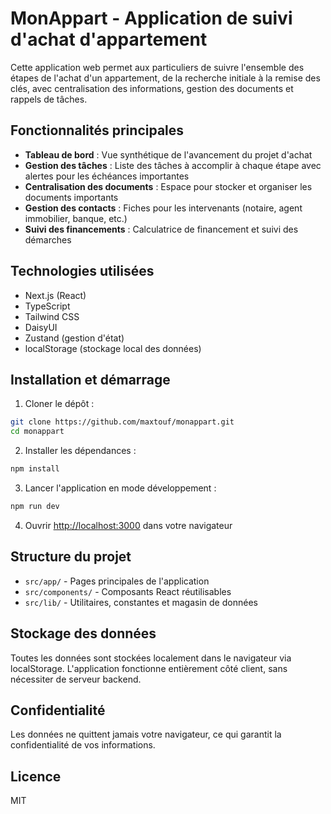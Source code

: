 # MonAppart - Application de suivi d'achat d'appartement

Cette application web permet aux particuliers de suivre l'ensemble des étapes de l'achat d'un appartement, de la recherche initiale à la remise des clés, avec centralisation des informations, gestion des documents et rappels de tâches.

## Fonctionnalités principales

- **Tableau de bord** : Vue synthétique de l'avancement du projet d'achat
- **Gestion des tâches** : Liste des tâches à accomplir à chaque étape avec alertes pour les échéances importantes
- **Centralisation des documents** : Espace pour stocker et organiser les documents importants
- **Gestion des contacts** : Fiches pour les intervenants (notaire, agent immobilier, banque, etc.)
- **Suivi des financements** : Calculatrice de financement et suivi des démarches

## Technologies utilisées

- Next.js (React)
- TypeScript
- Tailwind CSS
- DaisyUI
- Zustand (gestion d'état)
- localStorage (stockage local des données)

## Installation et démarrage

1. Cloner le dépôt :
```bash
git clone https://github.com/maxtouf/monappart.git
cd monappart
```

2. Installer les dépendances :
```bash
npm install
```

3. Lancer l'application en mode développement :
```bash
npm run dev
```

4. Ouvrir [http://localhost:3000](http://localhost:3000) dans votre navigateur

## Structure du projet

- `src/app/` - Pages principales de l'application
- `src/components/` - Composants React réutilisables
- `src/lib/` - Utilitaires, constantes et magasin de données

## Stockage des données

Toutes les données sont stockées localement dans le navigateur via localStorage. L'application fonctionne entièrement côté client, sans nécessiter de serveur backend.

## Confidentialité

Les données ne quittent jamais votre navigateur, ce qui garantit la confidentialité de vos informations.

## Licence

MIT